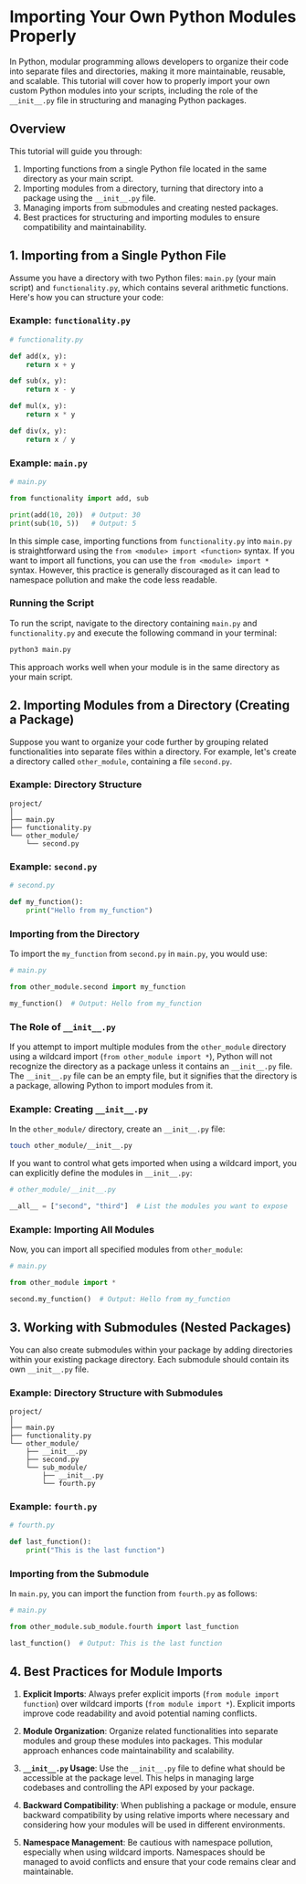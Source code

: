 # Importing Your Own Python Modules Properly

In Python, modular programming allows developers to organize their code into separate files and directories, making it more maintainable, reusable, and scalable. This tutorial will cover how to properly import your own custom Python modules into your scripts, including the role of the `__init__.py` file in structuring and managing Python packages.

## Overview

This tutorial will guide you through:
1. Importing functions from a single Python file located in the same directory as your main script.
2. Importing modules from a directory, turning that directory into a package using the `__init__.py` file.
3. Managing imports from submodules and creating nested packages.
4. Best practices for structuring and importing modules to ensure compatibility and maintainability.

## 1. Importing from a Single Python File

Assume you have a directory with two Python files: `main.py` (your main script) and `functionality.py`, which contains several arithmetic functions. Here's how you can structure your code:

### Example: `functionality.py`
```python
# functionality.py

def add(x, y):
    return x + y

def sub(x, y):
    return x - y

def mul(x, y):
    return x * y

def div(x, y):
    return x / y
```

### Example: `main.py`
```python
# main.py

from functionality import add, sub

print(add(10, 20))  # Output: 30
print(sub(10, 5))   # Output: 5
```

In this simple case, importing functions from `functionality.py` into `main.py` is straightforward using the `from <module> import <function>` syntax. If you want to import all functions, you can use the `from <module> import *` syntax. However, this practice is generally discouraged as it can lead to namespace pollution and make the code less readable.

### Running the Script

To run the script, navigate to the directory containing `main.py` and `functionality.py` and execute the following command in your terminal:

```bash
python3 main.py
```

This approach works well when your module is in the same directory as your main script.

## 2. Importing Modules from a Directory (Creating a Package)

Suppose you want to organize your code further by grouping related functionalities into separate files within a directory. For example, let's create a directory called `other_module`, containing a file `second.py`.

### Example: Directory Structure

```
project/
│
├── main.py
├── functionality.py
└── other_module/
    └── second.py
```

### Example: `second.py`
```python
# second.py

def my_function():
    print("Hello from my_function")
```

### Importing from the Directory

To import the `my_function` from `second.py` in `main.py`, you would use:

```python
# main.py

from other_module.second import my_function

my_function()  # Output: Hello from my_function
```

### The Role of `__init__.py`

If you attempt to import multiple modules from the `other_module` directory using a wildcard import (`from other_module import *`), Python will not recognize the directory as a package unless it contains an `__init__.py` file. The `__init__.py` file can be an empty file, but it signifies that the directory is a package, allowing Python to import modules from it.

### Example: Creating `__init__.py`

In the `other_module/` directory, create an `__init__.py` file:

```bash
touch other_module/__init__.py
```

If you want to control what gets imported when using a wildcard import, you can explicitly define the modules in `__init__.py`:

```python
# other_module/__init__.py

__all__ = ["second", "third"]  # List the modules you want to expose
```

### Example: Importing All Modules

Now, you can import all specified modules from `other_module`:

```python
# main.py

from other_module import *

second.my_function()  # Output: Hello from my_function
```

## 3. Working with Submodules (Nested Packages)

You can also create submodules within your package by adding directories within your existing package directory. Each submodule should contain its own `__init__.py` file.

### Example: Directory Structure with Submodules

```
project/
│
├── main.py
├── functionality.py
└── other_module/
    ├── __init__.py
    ├── second.py
    └── sub_module/
        ├── __init__.py
        └── fourth.py
```

### Example: `fourth.py`
```python
# fourth.py

def last_function():
    print("This is the last function")
```

### Importing from the Submodule

In `main.py`, you can import the function from `fourth.py` as follows:

```python
# main.py

from other_module.sub_module.fourth import last_function

last_function()  # Output: This is the last function
```

## 4. Best Practices for Module Imports

1. **Explicit Imports**: Always prefer explicit imports (`from module import function`) over wildcard imports (`from module import *`). Explicit imports improve code readability and avoid potential naming conflicts.

2. **Module Organization**: Organize related functionalities into separate modules and group these modules into packages. This modular approach enhances code maintainability and scalability.

3. **`__init__.py` Usage**: Use the `__init__.py` file to define what should be accessible at the package level. This helps in managing large codebases and controlling the API exposed by your package.

4. **Backward Compatibility**: When publishing a package or module, ensure backward compatibility by using relative imports where necessary and considering how your modules will be used in different environments.

5. **Namespace Management**: Be cautious with namespace pollution, especially when using wildcard imports. Namespaces should be managed to avoid conflicts and ensure that your code remains clear and maintainable.

 